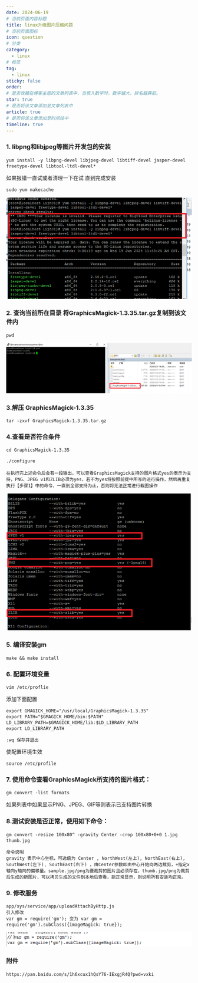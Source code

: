 ```yaml
---
date: 2024-06-19
# 当前页面内容标题
title: linux升级图片压缩问题
# 当前页面图标
icon: question
# 分类
category:
  - linux
# 标签
tag:
  - linux
sticky: false
order: 
# 是否收藏在博客主题的文章列表中，当填入数字时，数字越大，排名越靠前。
star: true
# 是否将该文章添加至文章列表中
article: true
# 是否将该文章添加至时间线中
timeline: true
---
```

### 1. libpng和libjpeg等图片开发包的安装

```
yum install -y libpng-devel libjpeg-devel libtiff-devel jasper-devel freetype-devel libtool-ltdl-devel*
```

如果报错一直试或者清理一下在试 直到完成安装

```
sudo yum makecache
```

![](./image/error.png)

### 2. 查询当前所在目录 将GraphicsMagick-1.3.35.tar.gz复制到该文件内

```
pwd
```

![](./image/1.png)

### 3.解压 GraphicsMagick-1.3.35

```
tar -zxvf GraphicsMagick-1.3.35.tar.gz
```

### 4.查看是否符合条件

```
cd GraphicsMagick-1.3.35
```

```
./configure

在执行完上述命令后会有一段输出，可以查看GraphicsMagick支持的图片格式yes的表示为支持，PNG、JPEG v1和ZLIB必须为yes，若不为yes将按照前提中所写的进行操作，然后再重复执行【步骤1】中的命令，一直到全部支持为止，否则将无法正常进行截图操作
```

![正确的图片](./image/2.png)

### 5. 编译安装gm

```
make && make install
```

### 6. 配置环境变量

```
vim /etc/proflie  
```
添加下面配置
```
export GMAGICK_HOME="/usr/local/GraphicsMagick-1.3.35" 
export PATH="$GMAGICK_HOME/bin:$PATH" 
LD_LIBRARY_PATH=$GMAGICK_HOME/lib:$LD_LIBRARY_PATH 
export LD_LIBRARY_PATH 
```

```
:wq 保存并退出
```

使配置环境生效

```
source /etc/profile  
```

### 7. 使用命令查看GraphicsMagick所支持的图片格式： 

```
gm convert -list formats 
```

如果列表中如果显示PNG、JPEG、GIF等则表示已支持图片转换

### 8.测试安装是否正常，使用如下命令：

```
gm convert -resize 100x80^ -gravity Center -crop 100x80+0+0 1.jpg thumb.jpg 
```

```
命令说明
gravity 表示中心坐标，可选值为 Center , NorthWest(左上), NorthEast(右上), SouthWest(左下), SouthEast(右下) ，由Center参数即由中心开始向两边裁剪，+指定x轴向y轴向的偏移量。sample.jpg/png为要裁剪的图片且必须存在，thumb.jpg/png为裁剪后生成的新图片，可以拷贝生成的文件到本地后查看，能正常显示，则说明所有安装均正常。
```

###  9. 修改服务

```
app/sys/service/app/uploadAttachByHttp.js
引入修改
var gm = require('gm'); 变为 var gm = require('gm').subClass({imageMagick: true});
```

![](./image/3.png)

### 附件

```
https://pan.baidu.com/s/1h6xcux1hQsY76-IExgjR4Q?pwd=vxki
```


